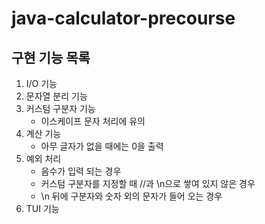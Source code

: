 # java-calculator-precourse

## 구현 기능 목록
1. I/O 기능
2. 문자열 분리 기능
3. 커스텀 구분자 기능
   - 이스케이프 문자 처리에 유의
4. 계산 기능
   - 아무 글자가 없을 때에는 0을 출력
5. 예외 처리
   - 음수가 입력 되는 경우
   - 커스텀 구분자를 지정할 때 //과 \n으로 쌓여 있지 않은 경우
   - \n 뒤에 구분자와 숫자 외의 문자가 들어 오는 경우
6. TUI 기능